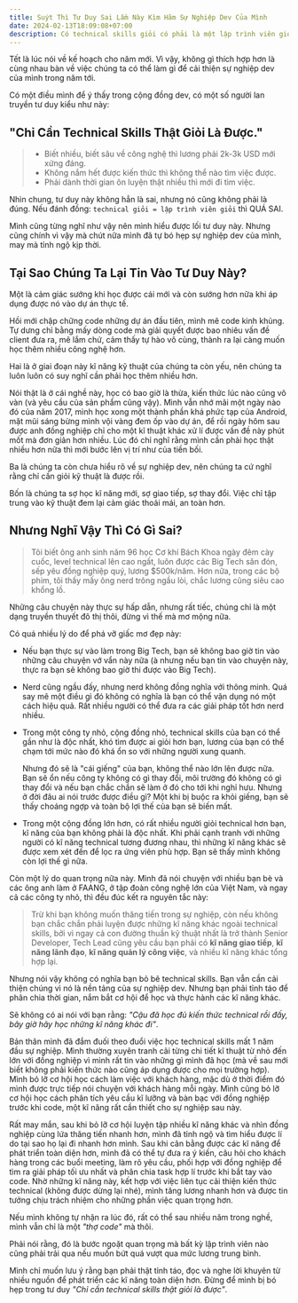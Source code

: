 ```yaml
---
title: Suýt Thì Tư Duy Sai Lầm Này Kìm Hãm Sự Nghiệp Dev Của Mình
date: 2024-02-13T18:09:08+07:00
description: Có technical skills giỏi có phải là một lập trình viên giỏi?
---
```


Tết là lúc nói về kế hoạch cho năm mới. Vì vậy, không gì thích hợp hơn là cùng nhau bàn về việc chúng ta có thể làm gì để cải thiện sự nghiệp dev của mình trong năm tới.

Có một điều mình để ý thấy trong cộng đồng dev, có một số người lan truyền tư duy kiểu như này:

## "Chỉ Cần Technical Skills Thật Giỏi Là Được."

> - Biết nhiều, biết sâu về công nghệ thì lương phải 2k-3k USD mới xứng đáng.
> - Không nắm hết được kiến thức thì không thể nào tìm việc được.
> - Phải dành thời gian ôn luyện thật nhiều thì mới đi tìm việc.

Nhìn chung, tư duy này không hẳn là sai, nhưng nó cũng không phải là đúng. Nếu đánh đồng: `technical giỏi = lập trình viên giỏi` thì QUÁ SAI.

Mình cũng từng nghĩ như vậy nên mình hiểu được lối tư duy này. Nhưng cũng chính vì vậy mà chút nữa mình đã tự bó hẹp sự nghiệp dev của mình, may mà tỉnh ngộ kịp thời.

## Tại Sao Chúng Ta Lại Tin Vào Tư Duy Này?

Một là cảm giác sướng khi học được cái mới và còn sướng hơn nữa khi áp dụng được nó vào dự án thực tế.

Hồi mới chập chững code những dự án đầu tiên, mình mê code kinh khủng. Tự dưng chỉ bằng mấy dòng code mà giải quyết được bao nhiêu vấn đề client đưa ra, mê lắm chứ, cảm thấy tự hào vô cùng, thành ra lại càng muốn học thêm nhiều công nghệ hơn.

Hai là ở giai đoạn này kĩ năng kỹ thuật của chúng ta còn yếu, nên chúng ta luôn luôn có suy nghĩ cần phải học thêm nhiều hơn.

Nói thật là ở cái nghề này, học có bao giờ là thừa, kiến thức lúc nào cũng vô vàn (và yêu cầu của sản phẩm cũng vậy). Mình vẫn nhớ mãi một ngày nào đó của năm 2017, mình học xong một thành phần khá phức tạp của Android, mặt mũi sáng bừng mình vội vàng đem ốp vào dự án, để rồi ngày hôm sau được anh đồng nghiệp chỉ cho một kĩ thuật khác xử lí được vấn đề này phút mốt mà đơn giản hơn nhiều. Lúc đó chỉ nghĩ rằng mình cần phải học thật nhiều hơn nữa thì mới bước lên vị trí như của tiền bối.

Ba là chúng ta còn chưa hiểu rõ về sự nghiệp dev, nên chúng ta cứ nghĩ rằng chỉ cần giỏi kỹ thuật là được rồi.

Bốn là chúng ta sợ học kĩ năng mới, sợ giao tiếp, sợ thay đổi. Việc chỉ tập trung vào kỹ thuật đem lại cảm giác thoải mái, an toàn hơn.

## Nhưng Nghĩ Vậy Thì Có Gì Sai?

> Tôi biết ông anh sinh năm 96 học Cơ khí Bách Khoa ngày đêm cày cuốc, level technical lên cao ngất, luôn được các Big Tech săn đón, sếp yêu đồng nghiệp quý, lương $500k/năm. Hơn nữa, trong các bộ phim, tôi thấy mấy ông nerd trông ngầu lòi, chắc lương cũng siêu cao khổng lồ.

Những câu chuyện này thực sự hấp dẫn, nhưng rất tiếc, chúng chỉ là một dạng truyền thuyết đô thị thôi, đừng vì thế mà mơ mộng nữa.

Có quá nhiều lý do để phá vỡ giấc mơ đẹp này:

- Nếu bạn thực sự vào làm trong Big Tech, bạn sẽ không bao giờ tin vào những câu chuyện vớ vẩn này nữa (à nhưng nếu bạn tin vào chuyện này, thực ra bạn sẽ không bao giờ thi được vào Big Tech).
- Nerd cũng ngầu đấy, nhưng nerd không đồng nghĩa với thông minh. Quá say mê một điều gì đó không có nghĩa là bạn có thể vận dụng nó một cách hiệu quả. Rất nhiều người có thể đưa ra các giải pháp tốt hơn nerd nhiều.
- Trong một công ty nhỏ, cộng đồng nhỏ, technical skills của bạn có thể gần như là độc nhất, khó tìm được ai giỏi hơn bạn, lương của bạn có thể chạm tới mức nào đó khá ổn so với những người xung quanh.

  Nhưng đó sẽ là "cái giếng" của bạn, không thể nào lớn lên được nữa. Bạn sẽ ổn nếu công ty không có gì thay đổi, môi trường đó không có gì thay đổi và nếu bạn chắc chắn sẽ làm ở đó cho tới khi nghỉ hưu. Nhưng ở đời đâu ai nói trước được điều gì? Một khi bị buộc ra khỏi giếng, bạn sẽ thấy choáng ngợp và toàn bộ lợi thế của bạn sẽ biến mất.

- Trong một cộng đồng lớn hơn, có rất nhiều người giỏi technical hơn bạn, kĩ năng của bạn không phải là độc nhất. Khi phải cạnh tranh với những người có kĩ năng technical tương đương nhau, thì những kĩ năng khác sẽ được xem xét đến để lọc ra ứng viên phù hợp. Bạn sẽ thấy mình không còn lợi thế gì nữa.

Còn một lý do quan trọng nữa này. Mình đã nói chuyện với nhiều bạn bè và các ông anh làm ở FAANG, ở tập đoàn công nghệ lớn của Việt Nam, và ngay cả các công ty nhỏ, thì đều đúc kết ra nguyên tắc này:

> Trừ khi bạn không muốn thăng tiến trong sự nghiệp, còn nếu không bạn chắc chắn phải luyện được những kĩ năng khác ngoài technical skills, bởi vì ngay cả con đường thuần kỹ thuật nhất là trở thành Senior Developer, Tech Lead cũng yêu cầu bạn phải có **kĩ năng giao tiếp**, **kĩ năng lãnh đạo**, **kĩ năng quản lý công việc**, và nhiều kĩ năng khác tổng hợp lại.

Nhưng nói vậy không có nghĩa bạn bỏ bê technical skills. Bạn vẫn cần cải thiện chúng vì nó là nền tảng của sự nghiệp dev. Nhưng bạn phải tỉnh táo để phân chia thời gian, nắm bắt cơ hội để học và thực hành các kĩ năng khác.

Sẽ không có ai nói với bạn rằng: _"Cậu đã học đủ kiến thức technical rồi đấy, bây giờ hãy học những kĩ năng khác đi"_.

Bản thân mình đã đắm đuối theo đuổi việc học technical skills mất 1 năm đầu sự nghiệp. Mình thường xuyên tranh cãi từng chi tiết kĩ thuật từ nhỏ đến lớn với đồng nghiệp vì mình rất tin vào những gì mình đã học (mà về sau mới biết không phải kiến thức nào cũng áp dụng được cho mọi trường hợp). Mình bỏ lỡ cơ hội học cách làm việc với khách hàng, mặc dù ở thời điểm đó mình được trực tiếp nói chuyện với khách hàng mỗi ngày. Mình cũng bỏ lỡ cơ hội học cách phân tích yêu cầu kĩ lưỡng và bàn bạc với đồng nghiệp trước khi code, một kĩ năng rất cần thiết cho sự nghiệp sau này.

Rất may mắn, sau khi bỏ lỡ cơ hội luyện tập nhiều kĩ năng khác và nhìn đồng nghiệp cùng lứa thăng tiến nhanh hơn, mình đã tỉnh ngộ và tìm hiểu được lí do tại sao họ lại đi nhanh hơn mình. Sau khi cân bằng được các kĩ năng để phát triển toàn diện hơn, mình đã có thể tự đưa ra ý kiến, câu hỏi cho khách hàng trong các buổi meeting, làm rõ yêu cầu, phối hợp với đồng nghiệp để tìm ra giải pháp tối ưu nhất và phân chia task hợp lí trước khi bắt tay vào code. Nhờ những kĩ năng này, kết hợp với việc liên tục cải thiện kiến thức technical (không được dừng lại nhé), mình tăng lương nhanh hơn và được tin tưởng chịu trách nhiệm cho những phần việc quan trọng hơn.

Nếu mình không tự nhận ra lúc đó, rất có thể sau nhiều năm trong nghề, mình vẫn chỉ là một _"thợ code"_ mà thôi.

Phải nói rằng, đó là bước ngoặt quan trọng mà bất kỳ lập trình viên nào cũng phải trải qua nếu muốn bứt quá vượt qua mức lương trung bình.

Mình chỉ muốn lưu ý rằng bạn phải thật tỉnh táo, đọc và nghe lời khuyên từ nhiều nguồn để phát triển các kĩ năng toàn diện hơn. Đừng để mình bị bó hẹp trong tư duy _"Chỉ cần technical skills thật giỏi là được"_.
